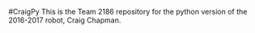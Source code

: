 #CraigPy
This is the Team 2186 repository for the python version of the 2016-2017 robot, Craig Chapman.
